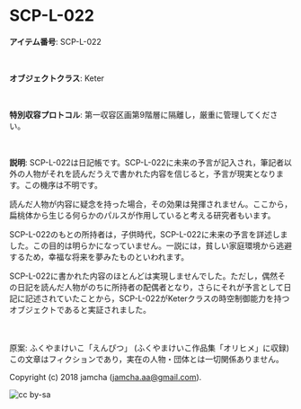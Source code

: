 

# SCP-L-022

**アイテム番号**: SCP-L-022  

<br>  

**オブジェクトクラス**: Keter  

<br>  

**特別収容プロトコル**: 第一収容区画第9階層に隔離し，厳重に管理してください。  

<br>  

**説明**: SCP-L-022は日記帳です。SCP-L-022に未来の予言が記入され，筆記者以外の人物がそれを読んだうえで書かれた内容を信じると，予言が現実となります。この機序は不明です。  

読んだ人物が内容に疑念を持った場合，その効果は発揮されません。ここから，扁桃体から生じる何らかのパルスが作用していると考える研究者もいます。  

SCP-L-022のもとの所持者は，子供時代，SCP-L-022に未来の予言を詳述しました。この目的は明らかになっていません。一説には，貧しい家庭環境から逃避するため，幸福な将来を夢みたものといわれます。  

SCP-L-022に書かれた内容のほとんどは実現しませんでした。ただし，偶然その日記を読んだ人物がのちに所持者の配偶者となり，さらにそれが予言として日記に記述されていたことから，SCP-L-022がKeterクラスの時空制御能力を持つオブジェクトであると実証されました。  

<br>  
<br>  
原案: ふくやまけいこ「えんぴつ」 (ふくやまけいこ作品集「オリヒメ」に収録)  

<br>  
この文章はフィクションであり，実在の人物・団体とは一切関係ありません。  

Copyright (c) 2018 jamcha (jamcha.aa@gmail.com).  

![cc by-sa](http://i.creativecommons.org/l/by-sa/4.0/88x31.png)  

